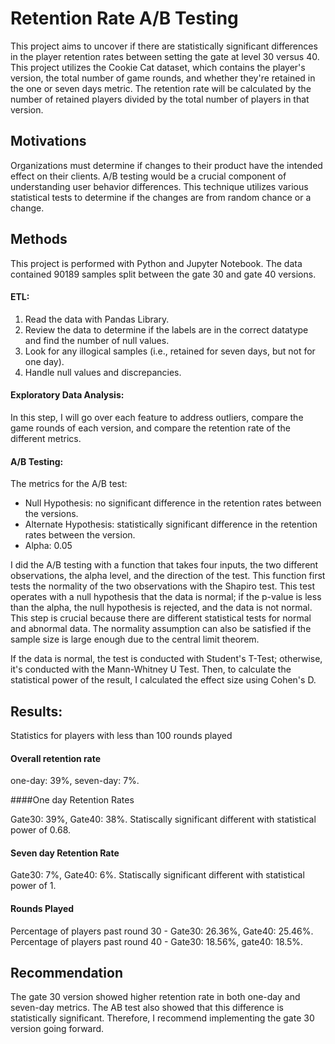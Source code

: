 # Retention Rate A/B Testing

This project aims to uncover if there are statistically significant differences in the player retention rates between setting the gate at level 30 versus 40. This project utilizes the Cookie Cat dataset, which contains the player's version, the total number of game rounds, and whether they're retained in the one or seven days metric. The retention rate will be calculated by the number of retained players divided by the total number of players in that version.

## Motivations

Organizations must determine if changes to their product have the intended effect on their clients. A/B testing would be a crucial component of understanding user behavior differences. This technique utilizes various statistical tests to determine if the changes are from random chance or a change. 

## Methods

This project is performed with Python and Jupyter Notebook. The data contained 90189 samples split between the gate 30 and gate 40 versions. 

#### ETL:
1. Read the data with Pandas Library.
2. Review the data to determine if the labels are in the correct datatype and find the number of null values.
3. Look for any illogical samples (i.e., retained for seven days, but not for one day).
4. Handle null values and discrepancies.

#### Exploratory Data Analysis:

In this step, I will go over each feature to address outliers, compare the game rounds of each version, and compare the retention rate of the different metrics. 

#### A/B Testing:

The metrics for the A/B test:
- Null Hypothesis: no significant difference in the retention rates between the versions.
- Alternate Hypothesis: statistically significant difference in the retention rates between the version.
- Alpha: 0.05

I did the A/B testing with a function that takes four inputs, the two different observations, the alpha level, and the direction of the test. This function first tests the normality of the two observations with the Shapiro test. This test operates with a null hypothesis that the data is normal; if the p-value is less than the alpha, the null hypothesis is rejected, and the data is not normal. This step is crucial because there are different statistical tests for normal and abnormal data. The normality assumption can also be satisfied if the sample size is large enough due to the central limit theorem. 

If the data is normal, the test is conducted with Student's T-Test; otherwise, it's conducted with the Mann-Whitney U Test. Then, to calculate the statistical power of the result, I calculated the effect size using Cohen's D. 

## Results:

Statistics for players with less than 100 rounds played

#### Overall retention rate 

one-day: 39%, seven-day: 7%.

####One day Retention Rates

Gate30: 39%, Gate40: 38%.
Statiscally significant different with statistical power of 0.68.

#### Seven day Retention Rate

Gate30: 7%, Gate40: 6%.
Statiscally significant different with statistical power of 1.

#### Rounds Played

Percentage of players past round 30 - Gate30: 26.36%, Gate40: 25.46%.
Percentage of players past round 40 - Gate30: 18.56%, gate40: 18.5%.

## Recommendation

The gate 30 version showed higher retention rate in both one-day and seven-day metrics. The AB test also showed that this difference is statistically significant. Therefore, I recommend implementing the gate 30 version going forward.
